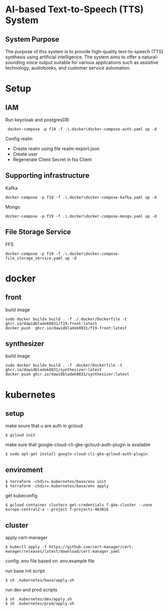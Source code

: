 # AI-based Text-to-Speech (TTS) System

## System Purpose
The purpose of this system is to provide high-quality text-to-speech (TTS) synthesis using artificial intelligence. The system aims to offer a natural-sounding voice output suitable for various applications such as assistive technology, audiobooks, and customer service automation.

# Setup
## IAM
Run keycloak and postgresDB:

     docker-compose -p f19 -f .\.docker\docker-compose-auth.yaml up -d


Config realm
- Create realm using file realm-export.json
- Create user
- Regenerate Client Secret in fss Client

## Supporting infrastructure
Kafka

    docker-compose -p f19 -f .\.docker\docker-compose-kafka.yaml up -d


Mongo

    docker-compose -p f19 -f .\.docker\docker-compose-mongo.yaml up -d


## File Storage Service
FFS

    docker-compose -p f19 -f .\.docker\docker-compose-file_storage_service.yaml up -d

# docker
## front
build image

    
    sudo docker buildx build . -f ./.docker/Dockerfile -t ghcr.io/dawidbladek0831/f19-front:latest
    docker push  ghcr.io/dawidbladek0831/f19-front:latest
    
## synthesizer
build image


    sudo docker buildx build . -f .docker/Dockerfile -t ghcr.io/dawidbladek0831/synthesizer:latest
    docker push ghcr.io/dawidbladek0831/synthesizer:latest
    
# kubernetes
## setup
make soure that u are auth in gcloud


    $ gcloud init

make sure that google-cloud-cli-gke-gcloud-auth-plugin is available

    $ sudo apt-get install google-cloud-cli-gke-gcloud-auth-plugin

## enviroment


    $ terraform -chdir=.kubernetes/base/env init
    $ terraform -chdir=.kubernetes/base/env apply 


get kubeconfig


    $ gcloud container clusters get-credentials f-gke-cluster --zone europe-central2-a --project f-projects-463016

## cluster

apply cert-manager


    $ kubectl apply -f https://github.com/cert-manager/cert-manager/releases/latest/download/cert-manager.yaml


config .env file based on .env.example file

run base init script 

    $ sh .kubernetes/base/apply.sh

run dev and prod scripts

    $ sh .kubernetes/dev/apply.sh
    $ sh .kubernetes/prod/apply.sh